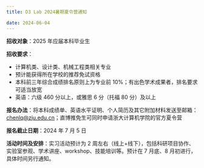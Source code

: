 ```yaml
---
title: D3 Lab 2024暑期夏令营通知

date: 2024-06-04
---
```


<!--more-->

**招收对象**：2025 年应届本科毕业生

**招收要求**：

- 计算机类、设计类、机械工程类相关专业
- 预计能获得所在学校的推荐免试资格
- 本科前三年综合成绩排名原则上为专业前 10%；有出色学术成果者，排名要求可适当放宽
- 英语：六级 460 分以上，或雅思 6 分（托福 80 分）及以上

**报名办法**：将本科成绩单、英语水平证明、个人简历及其它附加材料发送至邮箱：<chenlq@zju.edu.cn>；直博推免生可同时申请浙大计算机学院的官方夏令营

**报名截止日期**：2024 年 7 月 5 日

**活动时间及安排**：实习活动预计为 2 周左右（线上+线下），包括科研项目协作、实验室参观、学术讲座、workshop、技能培训等。预计在 7 月底、8 月初进行，具体时间另行通知。
